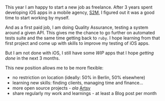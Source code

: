 This year I am happy to start a new job as freelance. After 3 years spent developing iOS apps in a mobile agency, [S2M](https://sinnerschrader-mobile.com/de/), I figured out it was a good time to start working by myself.

And as a first paid job, I am doing Quality Assurance, testing a system around a given API. This gives me the chance to go further on automated tests suite and the same time getting back to `ruby`. I hope learning from that first project and come up with skills to improve my testing of iOS apps.

But I am not done with iOS, I still have some *WIP* apps that I hope *getting done* in the next 3 months.

This new position allows me to be more flexible:

- no restriction on location (ideally: 50% in Berlin, 50% elsewhere)
- learning new skills: finding clients, managing time and finance...
- more open source projects - *ala* [Artsy](http://artsy.github.io/blog/2016/01/13/OSS-Expectations/)
- share regularly my work and learnings - at least a Blog post per month
